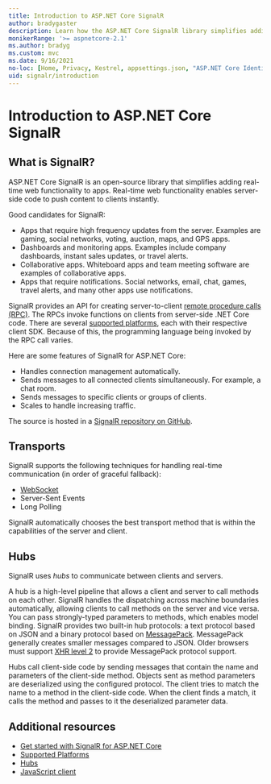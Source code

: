 ```yaml
---
title: Introduction to ASP.NET Core SignalR
author: bradygaster
description: Learn how the ASP.NET Core SignalR library simplifies adding real-time functionality to apps.
monikerRange: '>= aspnetcore-2.1'
ms.author: bradyg
ms.custom: mvc
ms.date: 9/16/2021
no-loc: [Home, Privacy, Kestrel, appsettings.json, "ASP.NET Core Identity", cookie, Cookie, Blazor, "Blazor Server", "Blazor WebAssembly", "Identity", "Let's Encrypt", Razor, SignalR]
uid: signalr/introduction
---
```

# Introduction to ASP.NET Core SignalR

## What is SignalR?

ASP.NET Core SignalR is an open-source library that simplifies adding real-time web functionality to apps. Real-time web functionality enables server-side code to push content to clients instantly.

Good candidates for SignalR:

* Apps that require high frequency updates from the server. Examples are gaming, social networks, voting, auction, maps, and GPS apps.
* Dashboards and monitoring apps. Examples include company dashboards, instant sales updates, or travel alerts.
* Collaborative apps. Whiteboard apps and team meeting software are examples of collaborative apps.
* Apps that require notifications. Social networks, email, chat, games, travel alerts, and many other apps use notifications.

SignalR provides an API for creating server-to-client [remote procedure calls (RPC)](https://wikipedia.org/wiki/Remote_procedure_call). The RPCs invoke functions on clients from server-side .NET Core code. There are several [supported platforms](xref:signalr/supported-platforms), each with their respective client SDK. Because of this, the programming language being invoked by the RPC call varies.

Here are some features of SignalR for ASP.NET Core:

* Handles connection management automatically.
* Sends messages to all connected clients simultaneously. For example, a chat room.
* Sends messages to specific clients or groups of clients.
* Scales to handle increasing traffic.

The source is hosted in a [SignalR repository on GitHub](https://github.com/dotnet/AspNetCore/tree/main/src/SignalR).

## Transports

SignalR supports the following techniques for handling real-time communication (in order of graceful fallback):

* [WebSocket](https://tools.ietf.org/html/rfc7118)
* Server-Sent Events
* Long Polling

SignalR automatically chooses the best transport method that is within the capabilities of the server and client.

## Hubs

SignalR uses *hubs* to communicate between clients and servers.

A hub is a high-level pipeline that allows a client and server to call methods on each other. SignalR handles the dispatching across machine boundaries automatically, allowing clients to call methods on the server and vice versa. You can pass strongly-typed parameters to methods, which enables model binding. SignalR provides two built-in hub protocols: a text protocol based on JSON and a binary protocol based on [MessagePack](https://msgpack.org/).  MessagePack generally creates smaller messages compared to JSON. Older browsers must support [XHR level 2](https://caniuse.com/#feat=xhr2) to provide MessagePack protocol support.

Hubs call client-side code by sending messages that contain the name and parameters of the client-side method. Objects sent as method parameters are deserialized using the configured protocol. The client tries to match the name to a method in the client-side code. When the client finds a match, it calls the method and passes to it the deserialized parameter data.

## Additional resources

* [Get started with SignalR for ASP.NET Core](xref:tutorials/signalr)
* [Supported Platforms](xref:signalr/supported-platforms)
* [Hubs](xref:signalr/hubs)
* [JavaScript client](xref:signalr/javascript-client)
